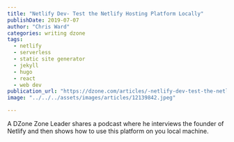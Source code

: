 ```yaml
---
title: "Netlify Dev- Test the Netlify Hosting Platform Locally"
publishDate: 2019-07-07
author: "Chris Ward"
categories: writing dzone
tags: 
  - netlify
  - serverless
  - static site generator
  - jekyll
  - hugo
  - react
  - web dev
publication_url: "https://dzone.com/articles/-netlify-dev-test-the-netlify-hosting-platform-loc"
image: "../../../assets/images/articles/12139842.jpeg"

---
```

A DZone Zone Leader shares a podcast where he interviews the founder of Netlify and then shows how to use this platform on you local machine.

